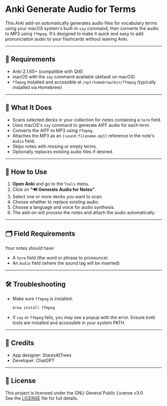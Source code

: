 # Anki Generate Audio for Terms

This Anki add-on automatically generates audio files for vocabulary terms using your macOS system's built-in `say` command, then converts the audio to MP3 using `ffmpeg`. It's designed to make it quick and easy to add pronunciation audio to your flashcards without leaving Anki.

---

## 🔧 Requirements

- Anki 2.1.65+ (compatible with Qt6)
- macOS with the `say` command available (default on macOS)
- `ffmpeg` installed and accessible at `/opt/homebrew/bin/ffmpeg` (typically installed via Homebrew)

---

## 🚀 What It Does

- Scans selected decks in your collection for notes containing a `term` field.
- Uses macOS's `say` command to generate AIFF audio for each term.
- Converts the AIFF to MP3 using `ffmpeg`.
- Attaches the MP3 as an `[sound:filename.mp3]` reference in the note's `Audio` field.
- Skips notes with missing or empty terms.
- Optionally replaces existing audio files if desired.

---

## 🧭 How to Use

1. **Open Anki** and go to the `Tools` menu.
2. Click on **"🔊 Generate Audio for Notes"**.
3. Select one or more decks you want to scan.
4. Choose whether to replace existing audio.
5. Choose a language and voice for audio synthesis.
6. The add-on will process the notes and attach the audio automatically.

---

## 🗂 Field Requirements

Your notes should have:
- A `term` field (the word or phrase to pronounce)
- An `Audio` field (where the sound tag will be inserted)

---

## 🛠 Troubleshooting

- Make sure `ffmpeg` is installed:
  ```bash
  brew install ffmpeg
  ```
- If `say` or `ffmpeg` fails, you may see a popup with the error. Ensure both tools are installed and accessible in your system PATH.

---

## 🙏 Credits

- App designer: StaresAtTrees
- Developer: ChatGPT

---

## 📄 License

This project is licensed under the GNU General Public License v3.0.  
See the [LICENSE](LICENSE) file for full details.
